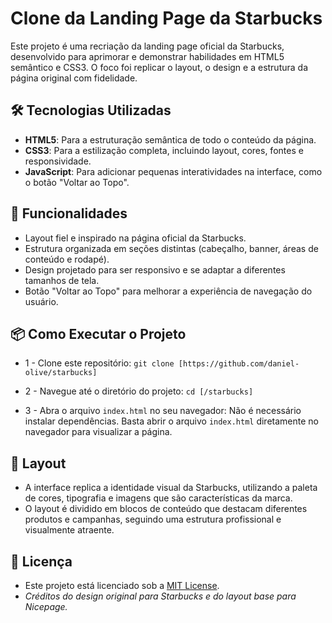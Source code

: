 # Clone da Landing Page da Starbucks

Este projeto é uma recriação da landing page oficial da Starbucks, desenvolvido para aprimorar e demonstrar habilidades em HTML5 semântico e CSS3. O foco foi replicar o layout, o design e a estrutura da página original com fidelidade.

## 🛠️ Tecnologias Utilizadas

-   **HTML5**: Para a estruturação semântica de todo o conteúdo da página.
-   **CSS3**: Para a estilização completa, incluindo layout, cores, fontes e responsividade.
-   **JavaScript**: Para adicionar pequenas interatividades na interface, como o botão "Voltar ao Topo".

## 🚀 Funcionalidades

-   Layout fiel e inspirado na página oficial da Starbucks.
-   Estrutura organizada em seções distintas (cabeçalho, banner, áreas de conteúdo e rodapé).
-   Design projetado para ser responsivo e se adaptar a diferentes tamanhos de tela.
-   Botão "Voltar ao Topo" para melhorar a experiência de navegação do usuário.

## 📦 Como Executar o Projeto

-   1 - Clone este repositório:
    `git clone [https://github.com/daniel-olive/starbucks]`

-   2 - Navegue até o diretório do projeto:
    `cd [/starbucks]`

-   3 - Abra o arquivo `index.html` no seu navegador:
    Não é necessário instalar dependências. Basta abrir o arquivo `index.html` diretamente no navegador para visualizar a página.

## 🎨 Layout

-   A interface replica a identidade visual da Starbucks, utilizando a paleta de cores, tipografia e imagens que são características da marca.
-   O layout é dividido em blocos de conteúdo que destacam diferentes produtos e campanhas, seguindo uma estrutura profissional e visualmente atraente.

## 📄 Licença

-   Este projeto está licenciado sob a [MIT License](https://www.google.com/search?q=LICENSE).
-   _Créditos do design original para Starbucks e do layout base para Nicepage._
